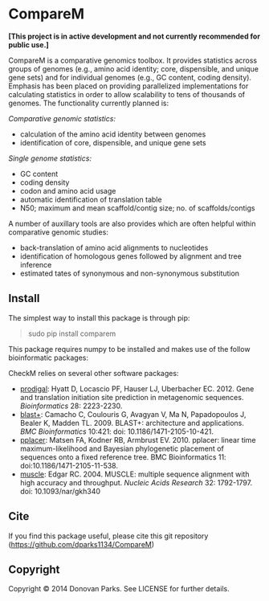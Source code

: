 # CompareM

<b>[This project is in active development and not currently recommended for public use.]</b>

CompareM is a comparative genomics toolbox. It provides statistics across groups of genomes (e.g., amino acid identity; core, dispensible, and unique gene sets) and for individual genomes (e.g., GC content, coding density). Emphasis has been placed on providing parallelized implementations for calculating statistics in order to allow scalability to tens of thousands of genomes. The functionality currently planned is:

<i>Comparative genomic statistics:</i>
* calculation of the amino acid identity between genomes
* identification of core, dispensible, and unique gene sets

<i>Single genome statistics:</i>
* GC content
* coding density
* codon and amino acid usage
* automatic identification of translation table
* N50; maximum and mean scaffold/contig size; no. of scaffolds/contigs

A number of auxillary tools are also provides which are often helpful within comparative genomic studies:
* back-translation of amino acid alignments to nucleotides
* identification of homologous genes followed by alignment and tree inference
* estimated tates of synonymous and non-synonymous substitution

## Install

The simplest way to install this package is through pip:
> sudo pip install comparem

This package requires numpy to be installed and makes use of the follow bioinformatic packages:

CheckM relies on several other software packages:

* [prodigal](http://prodigal.ornl.gov/): Hyatt D, Locascio PF, Hauser LJ, Uberbacher EC. 2012. Gene and translation initiation site prediction in metagenomic sequences. <i>Bioinformatics</i> 28: 2223-2230.
* [blast+](http://blast.ncbi.nlm.nih.gov/Blast.cgi?PAGE_TYPE=BlastDocs&DOC_TYPE=Download): Camacho C, Coulouris G, Avagyan V, Ma N, Papadopoulos J, Bealer K, Madden TL. 2009. BLAST+: architecture and applications. <i>BMC Bioinformatics</i> 10:421: doi: 10.1186/1471-2105-10-421.
* [pplacer](http://matsen.fhcrc.org/pplacer/): Matsen FA, Kodner RB, Armbrust EV. 2010. pplacer: linear time maximum-likelihood and Bayesian phylogenetic placement of sequences onto a fixed reference tree. BMC Bioinformatics 11: doi:10.1186/1471-2105-11-538.
* [muscle](http://www.drive5.com/muscle/): Edgar RC. 2004. MUSCLE: multiple sequence alignment with high accuracy and throughput. <i>Nucleic Acids Research</i> 32: 1792-1797. doi: 10.1093/nar/gkh340

## Cite

If you find this package useful, please cite this git repository (https://github.com/dparks1134/CompareM)

## Copyright

Copyright © 2014 Donovan Parks. See LICENSE for further details.
